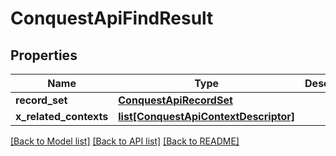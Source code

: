 # ConquestApiFindResult

## Properties
Name | Type | Description | Notes
------------ | ------------- | ------------- | -------------
**record_set** | [**ConquestApiRecordSet**](ConquestApiRecordSet.md) |  | [optional] 
**x_related_contexts** | [**list[ConquestApiContextDescriptor]**](ConquestApiContextDescriptor.md) |  | [optional] 

[[Back to Model list]](../README.md#documentation-for-models) [[Back to API list]](../README.md#documentation-for-api-endpoints) [[Back to README]](../README.md)


